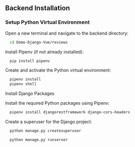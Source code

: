 ## Backend Installation

### Setup Python Virtual Environment

Open a new terminal and navigate to the backend directory:

```bash
  cd Domo-Django-Vue/reviews
```

Install Pipenv (if not already installed):

```bash
  pip install pipenv

```

Create and activate the Python virtual environment:

```bash
  pipenv install
  pipenv shell
```

Install Django Packages

Install the required Python packages using Pipenv:

```bash
  pipenv install djangorestframework django-cors-headers
```

Create a superuser for the Django project:

```bash
  python manage.py createsuperuser
```

```bash
  python manage.py runserver
```

<!--  pip install djangorestframework
      pip install django-cors-headers
   -->
